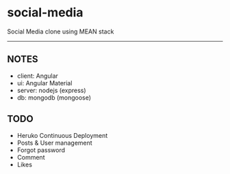 # social-media

Social Media clone using MEAN stack

---

## NOTES
- client: Angular
- ui: Angular Material
- server: nodejs (express)
- db: mongodb (mongoose)

## TODO

- Heruko Continuous Deployment
- Posts & User management
- Forgot password
- Comment
- Likes



